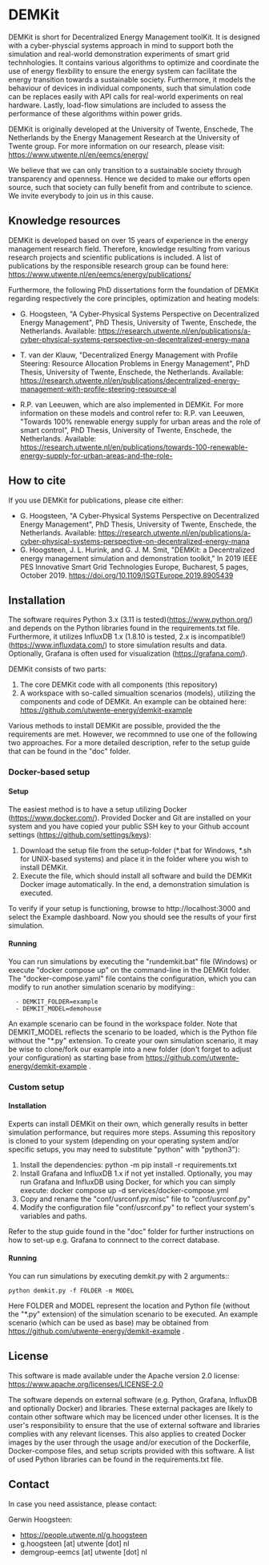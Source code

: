 # DEMKit

DEMKit is short for Decentralized Energy Management toolKit. It is designed with a cyber-physcial systems approach in mind to support both the simulation and real-world demonstration experiments of smart grid technhologies. It contains various algorithms to optimize and coordinate the use of energy flexbility to ensure the energy system can facilitate the energy transition towards a sustainable society. Furthermore, it models the behaviour of devices in individual components, such that simulation code can be replaces easily with API calls for real-world experiments on real hardware. Lastly, load-flow simulations are included to assess the performance of these algorithms within power grids.

DEMKit is originally developed at the University of Twente, Enschede, The Netherlands by the Energy Management Research at the University of Twente group. For more information on our research, please visit: https://www.utwente.nl/en/eemcs/energy/

We believe that we can only transition to a sustainable society through transparency and openness. Hence we decided to make our efforts open source, such that society can fully benefit from and contribute to science. We invite everybody to join us in this cause. 

## Knowledge resources

DEMKit is developed based on over 15 years of experience in the energy management research field. Therefore, knowledge resulting from various research projects and scientific publications is included. A list of publications by the responsible research group can be found here: https://www.utwente.nl/en/eemcs/energy/publications/

Furthermore, the following PhD dissertations form the foundation of DEMKit regarding respectively the core principles, optimization and heating models:

- G. Hoogsteen, "A Cyber-Physical Systems Perspective on Decentralized Energy Management", PhD Thesis, University of Twente, Enschede, the Netherlands. Available: https://research.utwente.nl/en/publications/a-cyber-physical-systems-perspective-on-decentralized-energy-mana

- T. van der Klauw, "Decentralized Energy Management with Profile Steering: Resource Allocation Problems in Energy Management", PhD Thesis, University of Twente, Enschede, the Netherlands. Available: https://research.utwente.nl/en/publications/decentralized-energy-management-with-profile-steering-resource-al

- R.P. van Leeuwen, which are also implemented in DEMKit. For more information on these models and control refer to: R.P. van Leeuwen, "Towards 100% renewable energy supply for urban areas and the role of smart control", PhD Thesis, University of Twente, Enschede, the Netherlands. Available: https://research.utwente.nl/en/publications/towards-100-renewable-energy-supply-for-urban-areas-and-the-role-

## How to cite

If you use DEMKit for publications, please cite either:

- G. Hoogsteen, "A Cyber-Physical Systems Perspective on Decentralized Energy Management", PhD Thesis, University of Twente, Enschede, the Netherlands. Available: https://research.utwente.nl/en/publications/a-cyber-physical-systems-perspective-on-decentralized-energy-mana
- G. Hoogsteen, J. L. Hurink, and G. J. M. Smit, "DEMKit: a Decentralized energy management simulation and demonstration toolkit," In 2019 IEEE PES Innovative Smart Grid Technologies Europe, Bucharest, 5 pages, October 2019. https://doi.org/10.1109/ISGTEurope.2019.8905439


## Installation

The software requires Python 3.x (3.11 is tested)(https://www.python.org/) and depends on the Python libraries found in the requirements.txt file. Furthermore, it utilizes InfluxDB 1.x (1.8.10 is tested, 2.x is incompatible!)(https://www.influxdata.com/) to store simulation results and data. Optionally, Grafana is often used for visualization (https://grafana.com/).

DEMKit consists of two parts: 
1. The core DEMKit code with all components (this repository)
2. A workspace with so-called simualtion scenarios (models), utilizing the components and code of DEMKit. An example can be obtained here: https://github.com/utwente-energy/demkit-example 

Various methods to install DEMKit are possible, provided the the requirements are met. However, we recommned to use one of the following two approaches. For a more detailed description, refer to the setup guide that can be found in the "doc" folder.

### Docker-based setup

#### Setup
The easiest method is to have a setup utilizing Docker (https://www.docker.com/). Provided Docker and Git are installed on your system and you have copied your public SSH key to your Github account settings (https://github.com/settings/keys):

1. Download the setup file from the setup-folder (*.bat for Windows, *.sh for UNIX-based systems) and place it in the folder where you wish to install DEMKit.
2. Execute the file, which should install all software and build the DEMKit Docker image automatically. In the end, a demonstration simulation is executed.

To verify if your setup is functioning, browse to http://localhost:3000 and select the Example dashboard. Now you should see the results of your first simulation. 

#### Running
You can run simulations by executing the "rundemkit.bat" file (Windows) or execute "docker compose up" on the command-line in the DEMKit folder. The "docker-compose.yaml" file contains the configuration, which you can modify to run another simulation scenario by modifying::

      - DEMKIT_FOLDER=example
      - DEMKIT_MODEL=demohouse
    
An example scenario can be found in the workspace folder. Note that DEMKIT_MODEL reflects the scenario to be loaded, which is the Python file without the "*.py" extension. To create your own simulation scenario, it may be wise to clone/fork our example into a new folder (don't forget to adjust your configuration) as starting base from https://github.com/utwente-energy/demkit-example .

### Custom setup

#### Installation
Experts can install DEMKit on their own, which generally results in better simulation performance, but requires more steps. Assuming this repository is cloned to your system (depending on your operating system and/or specific setups, you may need to substitute "python" with "python3"):

1. Install the dependencies:
    python -m pip install -r requirements.txt
2. Install Grafana and InfluxDB 1.x if not yet installed. Optionally, you may run Grafana and InfluxDB using Docker, for which you can simply execute:
    docker compose up -d services/docker-compose.yml
3. Copy and rename the "conf/usrconf.py.misc" file to "conf/usrconf.py"
4. Modify the configuration file "conf/usrconf.py" to reflect your system's variables and paths.

Refer to the stup guide found in the "doc" folder for further instructions on how to set-up e.g. Grafana to connnect to the correct database.

#### Running
You can run simulations by executing demkit.py with 2 arguments::
    
    python demkit.py -f FOLDER -m MODEL

Here FOLDER and MODEL represent the location and Python file (without the "*.py" extension) of the simulation scenario to be executed. An example scenario (which can be used as base) may be obtained from https://github.com/utwente-energy/demkit-example .


## License

This software is made available under the Apache version 2.0 license: https://www.apache.org/licenses/LICENSE-2.0

The software depends on external software (e.g. Python, Grafana, InfluxDB and optionally Docker) and libraries. These external packages are likely to contain other software which may be licenced under other licenses. It is the user's responsibility to ensure that the use of external software and libraries complies with any relevant licenses. This also applies to created Docker images by the user through the usage and/or execution of the Dockerfile, Docker-compose files, and setup scripts provided with this software. A list of used Python libraries can be found in the requirements.txt file.

## Contact
In case you need assistance, please contact:

Gerwin Hoogsteen:
- https://people.utwente.nl/g.hoogsteen
- g.hoogsteen [at] utwente [dot] nl
- demgroup-eemcs [at] utwente [dot] nl
